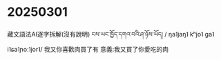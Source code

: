 # 20250301
藏文語法AI逐字拆解(沒有說明)
ངས་ཡང་ཁྱོད་དགའ་བའི་ཤ་ཉོས་ཡོད།
/ ŋa˥jaŋ˥ kʰjo˥ ga˥ i˥ɕa˥ɲoː˥jor˥/
我又你喜歡肉買了有
意義:我又買了你愛吃的肉

